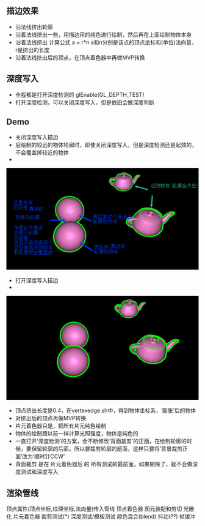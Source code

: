 ## 描边效果
* 沿法线挤出轮廓
* 沿着法线挤出一些，用描边用的纯色进行绘制，然后再在上面绘制物体本身
* 沿着法线挤出 计算公式  a + r*n  a和n分别是该点的顶点坐标和(单位)法向量，r是挤出的长度
* 沿着法线挤出后的顶点，在顶点着色器中再做MVP转换


## 深度写入
* 全程都是打开深度检测的 glEnable(GL_DEPTH_TEST)
* 打开深度检测，可以关闭深度写入，但是依旧会做深度判断


## Demo
* 关闭深度写入描边 
* 后绘制的较远的物体轮廓时，即使关闭深度写入，但是深度检测还是起效的，不会覆盖掉较近的物体
* 
![Demo](demo_disableDepth.png)
* 打开深度写入描边
*
![Demo](demo_enableDepth.png)
* 顶点挤出长度是0.4，在vertexedge.sh中，得到物体坐标系，‘膨胀’后的物体
* 对挤出后的顶点再做MVP转换
* 片元着色器只是，把所有片元纯色绘制
* 物体的绘制跟以前一样计算光照强度，物体是纯色的
* 一直打开‘深度检测’的方案，会不断修改‘背面裁剪’的正面，在绘制轮廓的时候，要保留轮廓的后面，所以要裁剪轮廓的前面，这样只要将‘背景裁剪正面’改为‘顺时针CCW’
* 背面裁剪 是在 片元着色器后 的 所有测试的最前面，如果剔除了，就不会做深度测试和深度写入

## 渲染管线
顶点属性(顶点坐标,纹理坐标,法向量)传入管线
顶点着色器
图元装配和剪切
光栅化
片元着色器
裁剪测试(*)
深度测试/模板测试
颜色混合(blend)
抖动(??)
帧缓冲